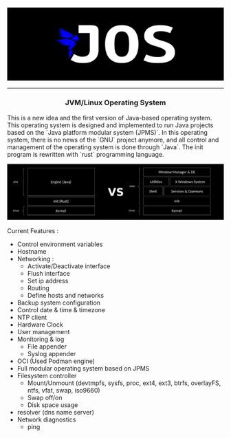 <p align="center">
  <img src="./pictures/p1.png" alt="JOS"/>
</p>

---
<h3 style="text-align: center">JVM/Linux Operating System</h2>
This is a new idea and the first version of Java-based operating system.    
This operating system is designed and implemented to run Java projects based on the `Java platform modular system (JPMS)`.   
In this operating system, there is no news of the `GNU` project anymore, and all control and management of the operating system is done through `Java`.    
The init program is rewritten with `rust` programming language.

<p align="center">
  <img src="./pictures/p2.png" alt="JOS"/>
</p>

Current Features : 
* Control environment variables
* Hostname
* Networking :
    * Activate/Deactivate interface
    * Flush interface
    * Set ip address
    * Routing
    * Define hosts and networks
* Backup system configuration
* Control date & time & timezone 
* NTP client
* Hardware Clock
* User management
* Monitoring & log
    * File appender
    * Syslog appender
* OCI (Used Podman engine)
* Full modular operating system based on JPMS
* Filesystem controller 
    * Mount/Unmount (devtmpfs, sysfs, proc, ext4, ext3, btrfs, overlayFS, ntfs, vfat, swap, iso9660)
    * Swap off/on
    * Disk space usage
* resolver (dns name server) 
* Network diagnostics
    * ping
  